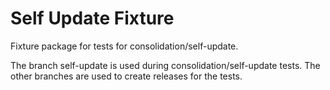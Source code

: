 Self Update Fixture
===================

Fixture package for tests for consolidation/self-update.

The branch self-update is used during consolidation/self-update tests. The other branches are used to create releases for the tests.